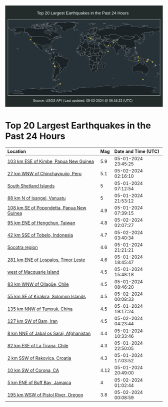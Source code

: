 ![Map](./map.png)

# Top 20 Largest Earthquakes in the Past 24 Hours

| Location | Mag | Date and Time (UTC) |
|:---|:---|:---|
| [103 km ESE of Kimbe, Papua New Guinea](https://earthquake.usgs.gov/earthquakes/eventpage/us6000mvk5) | 5.9 | 05-01-2024 23:45:25 |
| [27 km WNW of Chinchaypujio, Peru](https://earthquake.usgs.gov/earthquakes/eventpage/us6000mvky) | 5.1 | 05-02-2024 02:16:10 |
| [South Shetland Islands](https://earthquake.usgs.gov/earthquakes/eventpage/us6000mvez) | 5 | 05-01-2024 07:12:54 |
| [88 km N of Isangel, Vanuatu](https://earthquake.usgs.gov/earthquakes/eventpage/us6000mvjq) | 5 | 05-01-2024 21:53:12 |
| [108 km SE of Popondetta, Papua New Guinea](https://earthquake.usgs.gov/earthquakes/eventpage/us6000mvf5) | 4.9 | 05-01-2024 07:39:15 |
| [95 km ENE of Hengchun, Taiwan](https://earthquake.usgs.gov/earthquakes/eventpage/us6000mvks) | 4.8 | 05-02-2024 02:07:27 |
| [42 km SSE of Tobelo, Indonesia](https://earthquake.usgs.gov/earthquakes/eventpage/us6000mvls) | 4.7 | 05-02-2024 03:40:34 |
| [Socotra region](https://earthquake.usgs.gov/earthquakes/eventpage/us6000mvjm) | 4.6 | 05-01-2024 21:21:21 |
| [281 km ENE of Lospalos, Timor Leste](https://earthquake.usgs.gov/earthquakes/eventpage/us6000mvi3) | 4.6 | 05-01-2024 18:45:47 |
| [west of Macquarie Island](https://earthquake.usgs.gov/earthquakes/eventpage/us6000mvgz) | 4.5 | 05-01-2024 15:48:18 |
| [83 km WNW of Ollagüe, Chile](https://earthquake.usgs.gov/earthquakes/eventpage/us6000mvfm) | 4.5 | 05-01-2024 08:46:20 |
| [55 km SE of Kirakira, Solomon Islands](https://earthquake.usgs.gov/earthquakes/eventpage/us6000mvk7) | 4.5 | 05-02-2024 00:08:33 |
| [135 km NNW of Tumxuk, China](https://earthquake.usgs.gov/earthquakes/eventpage/us6000mvi9) | 4.5 | 05-01-2024 19:17:24 |
| [127 km SW of Bam, Iran](https://earthquake.usgs.gov/earthquakes/eventpage/us6000mvlu) | 4.5 | 05-02-2024 04:23:44 |
| [8 km NNE of Jabal os Saraj, Afghanistan](https://earthquake.usgs.gov/earthquakes/eventpage/us6000mvg2) | 4.4 | 05-01-2024 10:33:46 |
| [82 km ESE of La Tirana, Chile](https://earthquake.usgs.gov/earthquakes/eventpage/us6000mvjy) | 4.3 | 05-01-2024 22:50:05 |
| [2 km SSW of Rakovica, Croatia](https://earthquake.usgs.gov/earthquakes/eventpage/us6000mvhh) | 4.3 | 05-01-2024 17:03:52 |
| [10 km SW of Corona, CA](https://earthquake.usgs.gov/earthquakes/eventpage/ci40735352) | 4.12 | 05-01-2024 20:49:00 |
| [5 km ENE of Buff Bay, Jamaica](https://earthquake.usgs.gov/earthquakes/eventpage/us6000mvkh) | 4 | 05-02-2024 01:02:44 |
| [195 km WSW of Pistol River, Oregon](https://earthquake.usgs.gov/earthquakes/eventpage/us6000mvk6) | 3.8 | 05-02-2024 00:08:59 |
